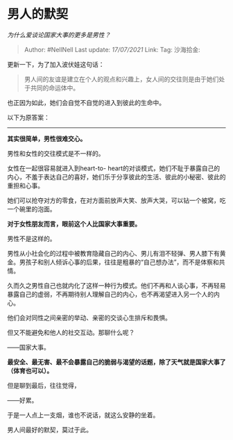 # 男人的默契
*为什么爱谈论国家大事的更多是男性？*

> Author: #NellNell
> Last update: *17/07/2021*
> Link:
> Tag:
> 沙海拾金:

更新一下，为了加入波伏娃这句话：

> 男人间的友谊是建立在个人的观点和兴趣上，女人间的交往则是由于她们处于共同的命运体中。

也正因为如此，她们会自觉不自觉的进入到彼此的生命中。

以下为原答案：

---

**其实很简单，男性很难交心。**

男性和女性的交往模式是不一样的。

女性在一起很容易就进入到heart-to- heart的对谈模式，她们不耻于暴露自己的内心，不羞于表达自己的喜好，她们乐于分享彼此的生活、彼此的小秘密、彼此的重担和心事。

她们可以抢夺对方的零食，在对方面前放声大笑、放声大哭，可以钻一个被窝，吃一个碗里的泡面。

**对于女性朋友而言，眼前这个人比国家大事重要。**

男性不是这样的。

男性从小社会化的过程中被教育隐藏自己的内心、男儿有泪不轻弹、男人膝下有黄金。男孩子和别人倾诉心事的后果，往往是粗暴的“自己想办法”，而不是体察和共情。

久而久之男性自己也就内化了这样一种行为模式。他们不再和人谈心事，不再轻易暴露自己的虚弱，不再期待别人理解自己的内心，也不再渴望进入另一个人的内心。

他们会对同性之间亲密的举动、亲密的交谈心生排斥和畏惧。

但又不能避免和他人的社交互动。那聊什么呢？

——国家大事。

**最安全、最无害、最不会暴露自己的脆弱与渴望的话题，除了天气就是国家大事了（体育也可以）。**

但是聊到最后，往往觉得，

——好累。

于是一人点上一支烟，谁也不说话，就这么安静的坐着。

男人间最好的默契，莫过于此。
